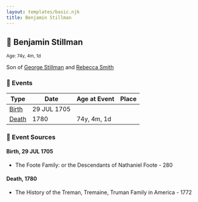 ```yaml
---
layout: templates/basic.njk
title: Benjamin Stillman
---
```

## 🔵 Benjamin Stillman
<small>Age: 74y, 4m, 1d</small>

Son of [George Stillman](/people/6/67040632) and [Rebecca Smith](/people/7/76162584)

### 📆 Events

Type | Date | Age at Event | Place
------ | ------ | ------ | ------
[Birth](#event-event-2) | 29 JUL 1705 |  |
[Death](#event-event-3) | 1780 | 74y, 4m, 1d |

### 📰 Event Sources

#### <a id="event-event-2"></a> Birth, 29 JUL 1705
* The Foote Family: or the Descendants of Nathaniel Foote  - 280

#### <a id="event-event-3"></a> Death, 1780
* The History of the Treman, Tremaine, Truman Family in America  - 1772